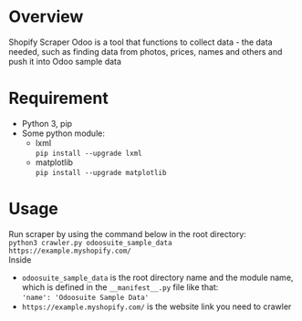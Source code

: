 # Overview

Shopify Scraper Odoo is a tool that functions to collect data - the data needed, such as finding data from photos, prices, names and others and push it into Odoo sample data

# Requirement

- Python 3, pip
- Some python module:
    - lxml  
    `pip install --upgrade lxml`
    - matplotlib  
    `pip install --upgrade matplotlib`
    
#  Usage

Run scraper by using the command below in the root directory:  
`python3 crawler.py odoosuite_sample_data https://example.myshopify.com/`  
Inside  
- `odoosuite_sample_data` is the root directory name and the module name, which is defined in the `__manifest__.py` file like that:  
`'name': 'Odoosuite Sample Data'`
- `https://example.myshopify.com/` is the website link you need to crawler